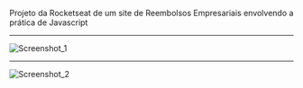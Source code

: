 Projeto da Rocketseat de um site de Reembolsos Empresariais envolvendo a prática de Javascript
______________________________________________________________________________________________
![Screenshot_1](https://github.com/user-attachments/assets/79985b06-cc0f-4dfa-b3b3-ac2db9412e29)
______________________________________________________________________________________________
![Screenshot_2](https://github.com/user-attachments/assets/65dd73d3-1cbe-4d76-9e03-da3a943d5702)
